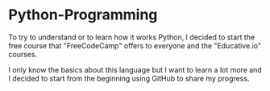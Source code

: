 # Python-Programming

To try to understand or to learn how it works Python, I decided to start the free course that "FreeCodeCamp" offers to everyone and the "Educative.io" courses. 

I only know the basics about this language but I want to learn a lot more and I decided to start from the beginning using GitHub to share my progress.



